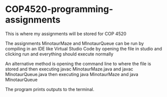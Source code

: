 # COP4520-programming-assignments
This is where my assignments will be stored for COP 4520

The assignments MinotaurMaze and MInotaurQueue can be run by compiling in an IDE like Virtual Studio Code by opening the file in studio and clicking run and everything should execute normally

An alternative method is opening the command line to where the file is stored and then executing javac MinotaurMaze.java and javac MInotaurQueue.java then executing java MinotaurMaze and java MInotaurQueue

The program prints outputs to the terminal.
